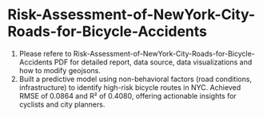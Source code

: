 # Risk-Assessment-of-NewYork-City-Roads-for-Bicycle-Accidents
1.  Please refere to Risk-Assessment-of-NewYork-City-Roads-for-Bicycle-Accidents PDF for detailed report, data source, data visualizations and how to modify geojsons.
2.  Built a predictive model using non-behavioral factors (road conditions, infrastructure) to identify high-risk bicycle routes in NYC. Achieved RMSE of 0.0864 and R² of 0.4080, offering actionable insights for cyclists and city planners.
